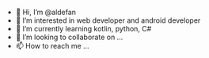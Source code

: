 - 👋 Hi, I’m @aldefan
- 👀 I’m interested in web developer and android developer
- 🌱 I’m currently learning kotlin, python, C#
- 💞️ I’m looking to collaborate on ...
- 📫 How to reach me ...

<!---
aldefan/aldefan is a ✨ special ✨ repository because its `README.md` (this file) appears on your GitHub profile.
You can click the Preview link to take a look at your changes.
--->
